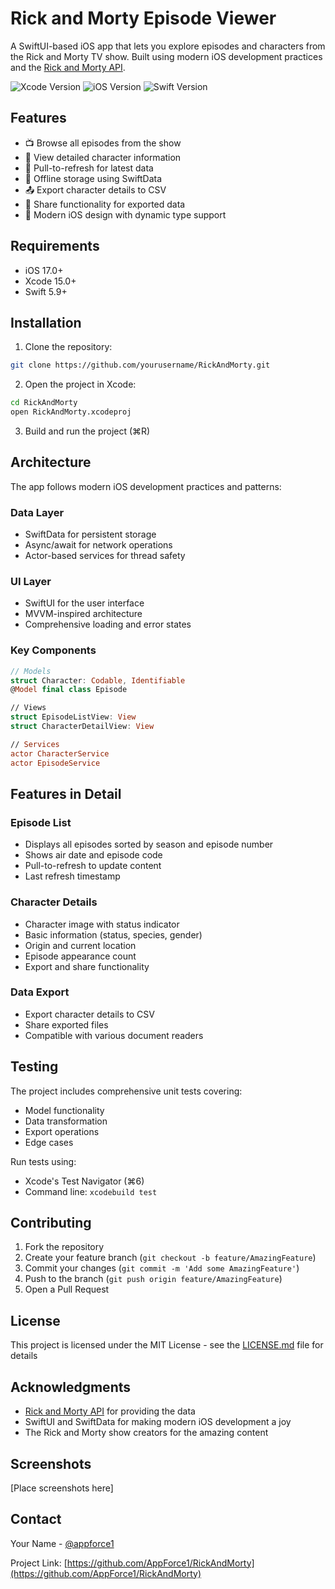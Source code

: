 # Rick and Morty Episode Viewer

A SwiftUI-based iOS app that lets you explore episodes and characters from the Rick and Morty TV show. Built using modern iOS development practices and the [Rick and Morty API](https://rickandmortyapi.com/).

![Xcode Version](https://img.shields.io/badge/Xcode-15.0+-blue.svg)
![iOS Version](https://img.shields.io/badge/iOS-17.0+-green.svg)
![Swift Version](https://img.shields.io/badge/Swift-5.9-orange.svg)

## Features

- 📺 Browse all episodes from the show
- 👥 View detailed character information
- 🔄 Pull-to-refresh for latest data
- 💾 Offline storage using SwiftData
- 📤 Export character details to CSV
- 📱 Share functionality for exported data
- 🎨 Modern iOS design with dynamic type support

## Requirements

- iOS 17.0+
- Xcode 15.0+
- Swift 5.9+

## Installation

1. Clone the repository:
```bash
git clone https://github.com/yourusername/RickAndMorty.git
```

2. Open the project in Xcode:
```bash
cd RickAndMorty
open RickAndMorty.xcodeproj
```

3. Build and run the project (⌘R)

## Architecture

The app follows modern iOS development practices and patterns:

### Data Layer
- SwiftData for persistent storage
- Async/await for network operations
- Actor-based services for thread safety

### UI Layer
- SwiftUI for the user interface
- MVVM-inspired architecture
- Comprehensive loading and error states

### Key Components

```swift
// Models
struct Character: Codable, Identifiable
@Model final class Episode

// Views
struct EpisodeListView: View
struct CharacterDetailView: View

// Services
actor CharacterService
actor EpisodeService
```

## Features in Detail

### Episode List
- Displays all episodes sorted by season and episode number
- Shows air date and episode code
- Pull-to-refresh to update content
- Last refresh timestamp

### Character Details
- Character image with status indicator
- Basic information (status, species, gender)
- Origin and current location
- Episode appearance count
- Export and share functionality

### Data Export
- Export character details to CSV
- Share exported files
- Compatible with various document readers

## Testing

The project includes comprehensive unit tests covering:

- Model functionality
- Data transformation
- Export operations
- Edge cases

Run tests using:
- Xcode's Test Navigator (⌘6)
- Command line: `xcodebuild test`

## Contributing

1. Fork the repository
2. Create your feature branch (`git checkout -b feature/AmazingFeature`)
3. Commit your changes (`git commit -m 'Add some AmazingFeature'`)
4. Push to the branch (`git push origin feature/AmazingFeature`)
5. Open a Pull Request

## License

This project is licensed under the MIT License - see the [LICENSE.md](LICENSE.md) file for details

## Acknowledgments

- [Rick and Morty API](https://rickandmortyapi.com/) for providing the data
- SwiftUI and SwiftData for making modern iOS development a joy
- The Rick and Morty show creators for the amazing content

## Screenshots

[Place screenshots here]

## Contact

Your Name - [@appforce1](https://x.com/appforce1)

Project Link: [https://github.com/AppForce1/RickAndMorty](https://github.com/AppForce1/RickAndMorty) 